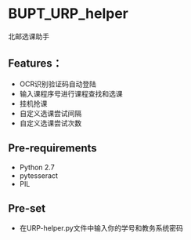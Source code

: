 # BUPT_URP_helper
北邮选课助手

Features：
--------------

* OCR识别验证码自动登陆
* 输入课程序号进行课程查找和选课
* 挂机抢课
* 自定义选课尝试间隔
* 自定义选课尝试次数

Pre-requirements
--------------

* Python 2.7
* pytesseract
* PIL

Pre-set
---------------

* 在URP-helper.py文件中输入你的学号和教务系统密码
